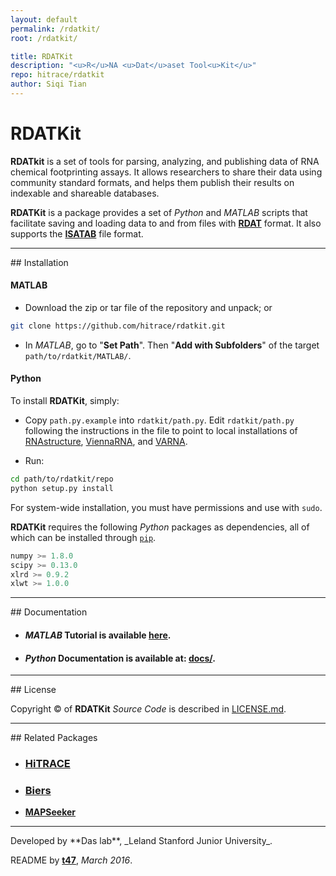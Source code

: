 ```yaml
---
layout: default
permalink: /rdatkit/
root: /rdatkit/

title: RDATKit
description: "<u>R</u>NA <u>Dat</u>aset Tool<u>Kit</u>"
repo: hitrace/rdatkit
author: Siqi Tian
---
```



# RDATKit

**RDATkit** is a set of tools for parsing, analyzing, and publishing data of RNA chemical footprinting assays. It allows researchers to share their data using community standard formats, and helps them publish their results on indexable and shareable databases.

**RDATKit** is a package provides a set of *Python* and *MATLAB* scripts that facilitate saving and loading data to and from files with [**RDAT**](https://rmdb.stanford.edu/deposit/specs/) format. It also supports the [**ISATAB**](http://ribosnitch.bio.unc.edu/snrnasm/) file format.

<hr/>
## Installation

#### MATLAB

- Download the zip or tar file of the repository and unpack; or 

```bash
git clone https://github.com/hitrace/rdatkit.git
```

- In *MATLAB*, go to "**Set Path**". Then "**Add with Subfolders**" of the target `path/to/rdatkit/MATLAB/`.

#### Python

To install **RDATKit**, simply:

- Copy `path.py.example` into `rdatkit/path.py`. Edit `rdatkit/path.py` following the instructions in the file to point to local installations of [RNAstructure](http://rna.urmc.rochester.edu/RNAstructure.html), [ViennaRNA](https://www.tbi.univie.ac.at/RNA/), and [VARNA](http://varna.lri.fr/).

- Run:

```bash
cd path/to/rdatkit/repo
python setup.py install
```

For system-wide installation, you must have permissions and use with `sudo`.

**RDATKit** requires the following *Python* packages as dependencies, all of which can be installed through [`pip`](https://pip.pypa.io/).

```js
numpy >= 1.8.0
scipy >= 0.13.0
xlrd >= 0.9.2
xlwt >= 1.0.0
```

<hr/>
## Documentation

* #### *MATLAB* Tutorial is available [**here**](/hitrace/tutorial/step_9/).

* #### *Python* Documentation is available at: [**docs/**](docs/).

<hr/>
## License

Copyright &copy; of **RDATKit** _Source Code_ is described in [LICENSE.md](https://github.com/hitrace/rdatkit/blob/master/LICENSE.md).

<hr/>
## Related Packages

* ### [**HiTRACE**](/hitrace/)

* ### [**Biers**](/biers/)

* [**MAPSeeker**](/mapseeker/)

<hr/>
Developed by **Das lab**, _Leland Stanford Junior University_.

README by [**t47**](http://t47.io/), *March 2016*.
